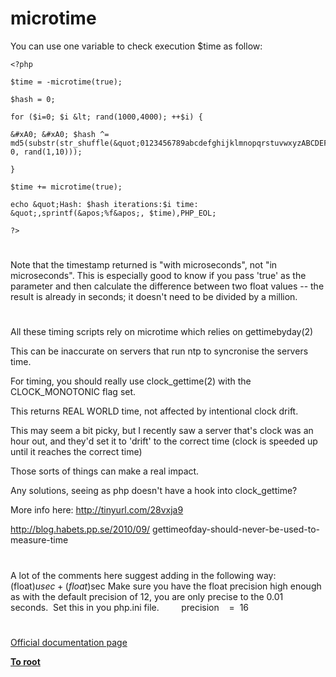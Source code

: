 # microtime





You can use one variable to check execution $time as follow:





```
<?php

$time = -microtime(true);

$hash = 0;

for ($i=0; $i &lt; rand(1000,4000); ++$i) {

&#xA0; &#xA0; $hash ^= md5(substr(str_shuffle(&quot;0123456789abcdefghijklmnopqrstuvwxyzABCDEFGHIJKLMNOPQRSTUVWXYZ&quot;), 0, rand(1,10)));

}

$time += microtime(true);

echo &quot;Hash: $hash iterations:$i time: &quot;,sprintf(&apos;%f&apos;, $time),PHP_EOL;

?>
```



  

#



Note that the timestamp returned is &quot;with microseconds&quot;, not &quot;in microseconds&quot;. This is especially good to know if you pass &apos;true&apos; as the parameter and then calculate the difference between two float values -- the result is already in seconds; it doesn&apos;t need to be divided by a million.

  

#



All these timing scripts rely on microtime which relies on gettimebyday(2)

This can be inaccurate on servers that run ntp to syncronise the servers
time.

For timing, you should really use clock_gettime(2) with the
CLOCK_MONOTONIC flag set.

This returns REAL WORLD time, not affected by intentional clock drift.

This may seem a bit picky, but I recently saw a server that&apos;s clock was an
hour out, and they&apos;d set it to &apos;drift&apos; to the correct time (clock is speeded
up until it reaches the correct time)

Those sorts of things can make a real impact.

Any solutions, seeing as php doesn&apos;t have a hook into clock_gettime?

More info here: http://tinyurl.com/28vxja9

http://blog.habets.pp.se/2010/09/
gettimeofday-should-never-be-used-to-measure-time

  

#



A lot of the comments here suggest adding in the following way:&#xA0; (float)$usec + (float)$sec
Make sure you have the float precision high enough as with the default precision of 12, you are only precise to the 0.01 seconds.&#xA0; 
Set this in you php.ini file.
&#xA0; &#xA0; &#xA0; &#xA0; precision&#xA0; &#xA0; =&#xA0; 16

  

#

[Official documentation page](https://www.php.net/manual/en/function.microtime.php)

**[To root](/README.md)**